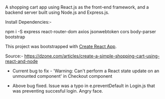 A shopping cart app using React.js as the front-end framework, and a backend server built using Node.js and Express.js.

Install Dependencies:-

npm i -S express react-router-dom axios jsonwebtoken cors body-parser bootstrap

This project was bootstrapped with [Create React App](https://github.com/facebook/create-react-app).

Source:- https://dzone.com/articles/create-a-simple-shopping-cart-using-react-and-node


* Current bug to fix - 'Warning: Can't perform a React state update on an unmounted component' in Checkout component

* Above bug fixed. Issue was a typo in e.preventDefault in Login.js that was preventing succesful login. Angry face.


